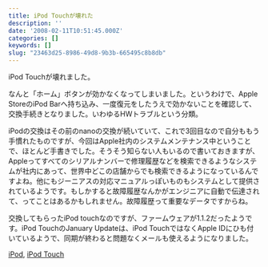 ```yaml
---
title: iPod Touchが壊れた
description: ''
date: '2008-02-11T10:51:45.000Z'
categories: []
keywords: []
slug: "23463d25-8986-49d8-9b3b-665495c8b8db"
---
```

iPod Touchが壊れました。

なんと「ホーム」ボタンが効かなくなってしまいました。というわけで、Apple StoreのiPod Barへ持ち込み、一度復元をしたうえで効かないことを確認して、交換手続きとなりました。いわゆるHWトラブルという分類。

iPodの交換はその前のnanoの交換が続いていて、これで3回目なので自分ももう手慣れたものですが、今回はApple社内のシステムメンテナンス中ということで、ほとんど手書きでした。そうそう知らない人もいるので書いておきますが、Appleってすべてのシリアルナンバーで修理履歴などを検索できるようなシステムが社内にあって、世界中どこの店舗からでも検索できるようになっているんですよね。他にもジーニアスの対応マニュアルっぽいものもシステムとして提供されているようです。もしかすると故障履歴なんかがエンジニアに自動で伝達されて、ってことはあるかもしれません。故障履歴って重要なデータですからね。

交換してもらったiPod touchなのですが、ファームウェアが1.1.2だったようです。iPod TouchのJanuary Updateは、iPod TouchではなくApple IDにひも付いているようで、同期が終わると問題なくメールも使えるようになりました。

[iPod](http://technorati.com/tag/iPod), [iPod Touch](http://technorati.com/tag/iPod%20Touch)
